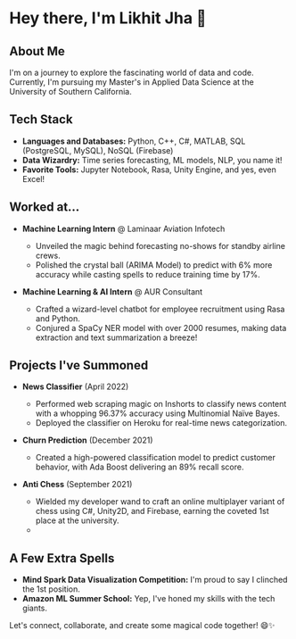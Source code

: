 # Hey there, I'm Likhit Jha 👋

## About Me
I'm on a journey to explore the fascinating world of data and code. Currently, I'm pursuing my Master's in Applied Data Science at the University of Southern California.

## Tech Stack
- **Languages and Databases:** Python, C++, C#, MATLAB, SQL (PostgreSQL, MySQL), NoSQL (Firebase)
- **Data Wizardry:** Time series forecasting, ML models, NLP, you name it!
- **Favorite Tools:** Jupyter Notebook, Rasa, Unity Engine, and yes, even Excel!

## Worked at...
- **Machine Learning Intern** @ Laminaar Aviation Infotech
  - Unveiled the magic behind forecasting no-shows for standby airline crews.
  - Polished the crystal ball (ARIMA Model) to predict with 6% more accuracy while casting spells to reduce training time by 17%.

- **Machine Learning & AI Intern** @ AUR Consultant
  - Crafted a wizard-level chatbot for employee recruitment using Rasa and Python.
  - Conjured a SpaCy NER model with over 2000 resumes, making data extraction and text summarization a breeze!

## Projects I've Summoned
- **News Classifier** (April 2022)
  - Performed web scraping magic on Inshorts to classify news content with a whopping 96.37% accuracy using Multinomial Naïve Bayes.
  - Deployed the classifier on Heroku for real-time news categorization.

- **Churn Prediction** (December 2021)
  - Created a high-powered classification model to predict customer behavior, with Ada Boost delivering an 89% recall score.

- **Anti Chess** (September 2021)
  - Wielded my developer wand to craft an online multiplayer variant of chess using C#, Unity2D, and Firebase, earning the coveted 1st place at the university.
  - 

## A Few Extra Spells
- **Mind Spark Data Visualization Competition:** I'm proud to say I clinched the 1st position.
- **Amazon ML Summer School:** Yep, I've honed my skills with the tech giants.

Let's connect, collaborate, and create some magical code together! 😄✨
